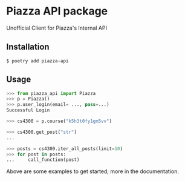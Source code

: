 # Piazza API package
<!-- Put AZURE badge here -->
Unofficial Client for Piazza's Internal API

## Installation

```
$ poetry add piazza-api
```

## Usage

```python
>>> from piazza_api import Piazza
>>> p = Piazza()
>>> p.user_login(email= ..., pass=...)
Successful Login

>>> cs4300 = p.course("k5h3t0fy1gm5vv")

>>> cs4300.get_post("str")
...

>>> posts = cs4300.iter_all_posts(limit=10)
>>> for post in posts:
...     call_function(post)

```

Above are some examples to get started; more in the documentation.